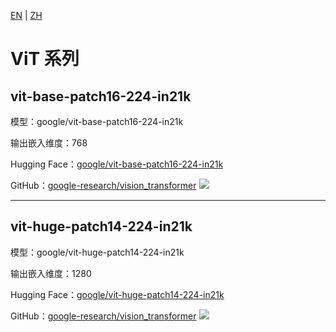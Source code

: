 [EN](../../../../en/general_embedding/visual_embedding/vit_series/README.md) | [ZH](README.md)

# ViT 系列

## vit-base-patch16-224-in21k

模型：google/vit-base-patch16-224-in21k

输出嵌入维度：768

Hugging Face：[google/vit-base-patch16-224-in21k](https://huggingface.co/google/vit-base-patch16-224-in21k)

GitHub：[google-research/vision_transformer](https://github.com/google-research/vision_transformer) ![](https://img.shields.io/github/stars/google-research/vision_transformer.svg?style=social)

---

## vit-huge-patch14-224-in21k

模型：google/vit-huge-patch14-224-in21k

输出嵌入维度：1280

Hugging Face：[google/vit-huge-patch14-224-in21k](https://huggingface.co/google/vit-huge-patch14-224-in21k)

GitHub：[google-research/vision_transformer](https://github.com/google-research/vision_transformer) ![](https://img.shields.io/github/stars/google-research/vision_transformer.svg?style=social) 